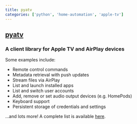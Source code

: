 ```yaml
---
title: pyatv
categories: ['python', 'home-automation', 'apple-tv']
---
```

## [pyatv](https://github.com/postlund/pyatv)

### A client library for Apple TV and AirPlay devices


Some examples include:

* Remote control commands
* Metadata retrieval with push updates
* Stream files via AirPlay
* List and launch installed apps
* List and switch user accounts
* Add, remove or set audio output devices (e.g. HomePods)
* Keyboard support
* Persistent storage of credentials and settings

...and lots more! A complete list is available [here](https://pyatv.dev/documentation/supported_features/).
